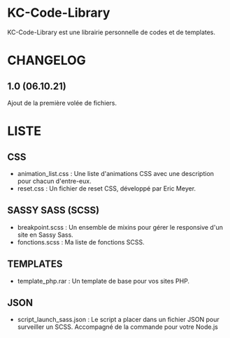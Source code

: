 # KC-Code-Library

KC-Code-Library est une librairie personnelle de codes et de templates.

# CHANGELOG
## 1.0 (06.10.21)
Ajout de la première volée de fichiers.


# LISTE

## CSS
* animation_list.css : Une liste d'animations CSS avec une description pour chacun d'entre-eux.
* reset.css : Un fichier de reset CSS, développé par Eric Meyer.

## SASSY SASS (SCSS)
* breakpoint.scss : Un ensemble de mixins pour gérer le responsive d'un site en Sassy Sass.
* fonctions.scss : Ma liste de fonctions SCSS.

## TEMPLATES
* template_php.rar : Un template de base pour vos sites PHP.

## JSON
* script_launch_sass.json : Le script a placer dans un fichier JSON pour surveiller un SCSS. Accompagné de la commande pour votre Node.js
